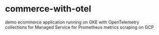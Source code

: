 # commerce-with-otel
demo ecommerce application running on GKE with OpenTelemetry collections for Managed Service for Prometheus metrics scraping on GCP
